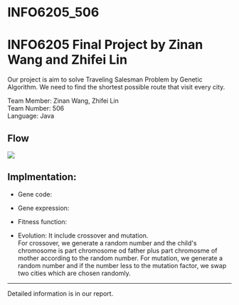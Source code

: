 # INFO6205_506
INFO6205 Final Project by Zinan Wang and Zhifei Lin
==
Our project is aim to solve Traveling Salesman Problem by Genetic Algorithm. We need to find the shortest possible route that visit every city. 


Team Member: Zinan Wang, Zhifei Lin<br>
Team Number: 506<br>
Language: Java


Flow
-----
![](https://imgsa.baidu.com/forum/w%3D580/sign=ab5b6c78b499a9013b355b3e2d940a58/fc73f6bf6c81800aadb33962bd3533fa828b4737.jpg)


Implmentation:
------------
* Gene code:

* Gene expression:

* Fitness function:
  
* Evolution:
  It include crossover and mutation. <br>
  For crossover, we generate a random number and the child's chromosome is part chromosome od father plus part chromosme of mother according to the random number.
  For mutation, we generate a random number and if the number less to the mutation factor, we swap two cities which are chosen randomly.

----

Detailed information is in our report.
